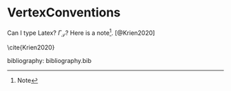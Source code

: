 # VertexConventions

Can I type Latex? $\Gamma_\mathcal{T}$? Here is a note[^note]. [@Krien2020]

\cite{Krien2020}

bibliography: bibliography.bib

[^note]: Note
